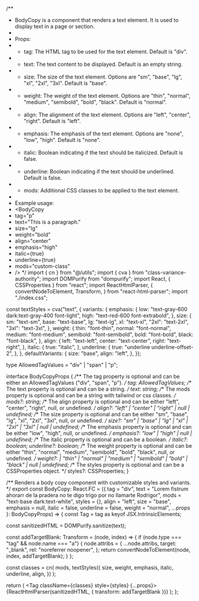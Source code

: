 /**
 * BodyCopy is a component that renders a text element. It is used to display text in a page or section.
 *
 * Props:
 * - tag: The HTML tag to be used for the text element. Default is "div".
 * - text: The text content to be displayed. Default is an empty string.
 * - size: The size of the text element. Options are "sm", "base", "lg", "xl", "2xl", "3xl". Default is "base".
 * - weight: The weight of the text element. Options are "thin", "normal", "medium", "semibold", "bold", "black". Default is "normal".
 * - align: The alignment of the text element. Options are "left", "center", "right". Default is "left".
 * - emphasis: The emphasis of the text element. Options are "none", "low", "high". Default is "none".
 * - italic: Boolean indicating if the text should be italicized. Default is false.
 * - underline: Boolean indicating if the text should be underlined. Default is false.
 * - mods: Additional CSS classes to be applied to the text element.
 *
 * Example usage:
 * <BodyCopy
 *   tag="p"
 *   text="This is a paragraph."
 *   size="lg"
 *   weight="bold"
 *   align="center"
 *   emphasis="high"
 *   italic={true}
 *   underline={true}
 *   mods="custom-class"
 * />
 */
import { cn } from "@/utils";
import { cva } from "class-variance-authority";
import DOMPurify from "dompurify";
import React, { CSSProperties } from "react";
import ReactHtmlParser, {
  convertNodeToElement,
  Transform,
} from "react-html-parser";
import "./index.css";

const textStyles = cva("text", {
  variants: {
    emphasis: {
      low: "text-gray-600 dark:text-gray-400 font-light",
      high: "text-red-600 font-extrabold",
    },
    size: {
      sm: "text-sm",
      base: "text-base",
      lg: "text-lg",
      xl: "text-xl",
      "2xl": "text-2xl",
      "3xl": "text-3xl",
    },
    weight: {
      thin: "font-thin",
      normal: "font-normal",
      medium: "font-medium",
      semibold: "font-semibold",
      bold: "font-bold",
      black: "font-black",
    },
    align: {
      left: "text-left",
      center: "text-center",
      right: "text-right",
    },
    italic: {
      true: "italic",
    },
    underline: {
      true: "underline underline-offset-2",
    },
  },
  defaultVariants: {
    size: "base",
    align: "left",
  },
});

type AllowedTagValues = "div" | "span" | "p";

interface BodyCopyProps {
  /** The tag property is optional and can be either an AllowedTagValues ("div", "span", "p").  */
  tag: AllowedTagValues;
  /** The text property is optional and can be a string.  */
  text: string;
  /** The mods property is optional and can be a string with tailwind or css classes. */
  mods?: string;
  /** The align property is optional and can be either "left", "center", "right", null, or undefined.  */
  align?: "left" | "center" | "right" | null | undefined;
  /** The size property is optional and can be either "sm", "base", "lg", "xl", "2xl", "3xl", null, or undefined.  */
  size?: "sm" | "base" | "lg" | "xl" | "2xl" | "3xl" | null | undefined;
  /** The emphasis property is optional and can be either "low", "high", null, or undefined.  */
  emphasis?: "low" | "high" | null | undefined;
  /** The italic property is optional and can be a boolean.  */
  italic?: boolean;
  underline?: boolean;
  /** The weight property is optional and can be either "thin", "normal", "medium", "semibold", "bold", "black", null, or undefined.  */
  weight?:
    | "thin"
    | "normal"
    | "medium"
    | "semibold"
    | "bold"
    | "black"
    | null
    | undefined;
  /** The styles property is optional and can be a CSSProperties object. */
  styles?: CSSProperties;
}

/** Renders a body copy component with customizable styles and variants. */
export const BodyCopy: React.FC<BodyCopyProps> = ({
  tag = "div",
  text = "Lorem fistrum ahorarr de la pradera no te digo trigo por no llamarte Rodrigor",
  mods = "text-base dark:text-white",
  styles = {},
  align = "left",
  size = "base",
  emphasis = null,
  italic = false,
  underline = false,
  weight = "normal",
  ...props
}: BodyCopyProps) => {
  const Tag = tag as keyof JSX.IntrinsicElements;

  const sanitizedHTML = DOMPurify.sanitize(text);

  const addTargetBlank: Transform = (node, index) => {
    if (node.type === "tag" && node.name === "a") {
      node.attribs = {
        ...node.attribs,
        target: "_blank",
        rel: "noreferrer noopener",
      };
      return convertNodeToElement(node, index, addTargetBlank);
    }
  };

  const classes = cn(
    mods,
    textStyles({
      size,
      weight,
      emphasis,
      italic,
      underline,
      align,
    })
  );

  return (
    <Tag className={classes} style={styles} {...props}>
      {ReactHtmlParser(sanitizedHTML, { transform: addTargetBlank })}
    </Tag>
  );
};
